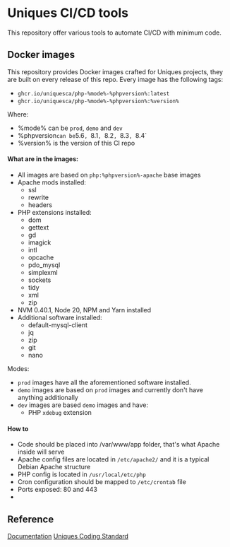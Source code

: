 # Uniques CI/CD tools

This repository offer various tools to automate CI/CD with minimum code.

## Docker images

This repository provides Docker images crafted for Uniques projects, they are built on every release of this repo.
Every image has the following tags:

* `ghcr.io/uniquesca/php-%mode%-%phpversion%:latest`
* `ghcr.io/uniquesca/php-%mode%-%phpversion%:%version%`

Where:

* %mode% can be `prod`, `demo` and `dev`
* %phpversion` can be `5.6`, `8.1`, `8.2`, `8.3`, `8.4`
* %version% is the version of this CI repo

#### What are in the images:

* All images are based on `php:%phpversion%-apache` base images
* Apache mods installed:
  * ssl
  * rewrite
  * headers
* PHP extensions installed:
  * dom
  * gettext
  * gd
  * imagick
  * intl
  * opcache
  * pdo_mysql
  * simplexml
  * sockets
  * tidy
  * xml
  * zip
* NVM 0.40.1, Node 20, NPM and Yarn installed
* Additional software installed:
  * default-mysql-client
  * jq
  * zip
  * git
  * nano

Modes:
* `prod` images have all the aforementioned software installed.
* `demo` images are based on `prod` images and currently don't have anything additionally
* `dev` images are based `demo` images and have:
  * PHP `xdebug` extension

#### How to

* Code should be placed into /var/www/app folder, that's what Apache inside will serve
* Apache config files are located in `/etc/apache2/` and it is a typical Debian Apache structure
* PHP config is located in `/usr/local/etc/php`
* Cron configuration should be mapped to `/etc/crontab` file
* Ports exposed: 80 and 443
* 



## Reference

[Documentation](https://docs.officioplatform.com/books/ci-and-automation)
[Uniques Coding Standard](https://github.com/uniquesca/uniques-coding-standard)
